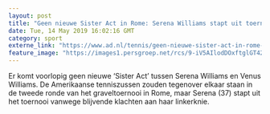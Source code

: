 ```yaml
---
layout: post
title: "Geen nieuwe Sister Act in Rome: Serena Williams stapt uit toernooi met knieblessure"
date: Tue, 14 May 2019 16:02:16 GMT
category: sport
externe_link: "https://www.ad.nl/tennis/geen-nieuwe-sister-act-in-rome-serena-williams-stapt-uit-toernooi-met-knieblessure~a31b2924/"
feature_image: "https://images1.persgroep.net/rcs/9-iV5AIlodDOxftglGT423cdZqQ/diocontent/148247807/_fitwidth/400/?appId=21791a8992982cd8da851550a453bd7f&quality=0.7"
---
```


Er komt voorlopig geen nieuwe ‘Sister Act’ tussen Serena Williams en Venus Williams. De Amerikaanse tenniszussen zouden tegenover elkaar staan in de tweede ronde van het graveltoernooi in Rome, maar Serena (37) stapt uit het toernooi vanwege blijvende klachten aan haar linkerknie.
